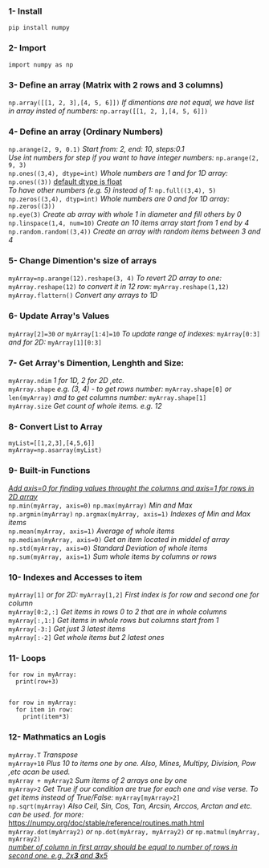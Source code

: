 ### 1- Install 
`pip install numpy`

### 2- Import
`import numpy as np`

### 3- Define an array (Matrix with 2 rows and 3 columns)
`np.array([[1, 2, 3],[4, 5, 6]])` *If dimentions are not equal, we have list in array insted of numbers:* `np.array([[1, 2, ],[4, 5, 6]])`

### 4- Define an array (Ordinary Numbers)
`np.arange(2, 9, 0.1)` *Start from: 2, end: 10, steps:0.1* <br>
*Use int numbers for step if you want to have integer numbers:* `np.arange(2, 9, 3)` <br>
`np.ones((3,4), dtype=int)` *Whole numbers are 1 and for 1D array:* `np.ones((3))` <ins>default dtype is float</ins> <br>
*To have other numbers (e.g. 5) instead of 1:* `np.full((3,4), 5)` <br>
`np.zeros((3,4), dtyp=int)` *Whole numbers are 0 and for 1D array:* `np.zeros((3))` <br>
`np.eye(3)` *Create ab array with whole 1 in diameter and fill others by 0* <br>
`np.linspace(1,4, num=10)` *Create an 10 items array start from 1 end by 4* <br>
`np.random.random((3,4))` *Create an array with random items between 3 and 4*

### 5- Change Dimention's size of arrays
`myArray=np.arange(12).reshape(3, 4)` *To revert 2D array to one:* `myArray.reshape(12)` *to convert it in 12 row:* `myArray.reshape(1,12)` <br>
`myArray.flattern()` *Convert any arrays to 1D*

### 6- Update Array's Values
`myArray[2]=30` *or* `myArray[1:4]=10` *To update range of indexes:* `myArray[0:3]` *and for 2D:* `myArray[1][0:3]`

### 7- Get Array's Dimention, Lenghth and Size:
`myArray.ndim` *1 for 1D, 2 for 2D ,etc.* <br>
`myArray.shape` *e.g. (3, 4) - to get rows number:* `myArray.shape[0]` *or* `len(myArray)` *and to get columns number:* `myArray.shape[1]` <br>
`myArray.size` *Get count of whole items. e.g. 12*

### 8- Convert List to Array
```
myList=[[1,2,3],[4,5,6]]
myArray=np.asarray(myList)
```

### 9- Built-in Functions
<ins>*Add axis=0 for finding values throught the columns and axis=1 for rows in 2D array*</ins> <br>
`np.min(myArray, axis=0)` `np.max(myArray)` *Min and Max* <br>
`np.argmin(myArray)` `np.argmax(myArray, axis=1)` *Indexes of Min and Max items* <br>
`np.mean(myArray, axis=1)` *Average of whole items* <br>
`np.median(myArray, axis=0)` *Get an item located in middel of array* <br>
`np.std(myArray, axis=0)` *Standard Deviation of whole items* <br>
`np.sum(myArray, axis=1)` *Sum whole items by columns or rows*

### 10- Indexes and Accesses to item
`myArray[1]` *or for 2D:* `myArray[1,2]` *First index is for row and second one for column* <br>
`myArray[0:2,:]` *Get items in rows 0 to 2 that are in whole columns* <br>
`myArray[:,1:]` *Get items in whole rows but columns start from 1* <br>
`myArray[-3:]` *Get just 3 latest items* <br>
`myArray[:-2]` *Get whole items but 2 latest ones*

### 11- Loops
```
for row in myArray:
  print(row+3)


for row in myArray:
  for item in row:
    print(item*3)
```

### 12- Mathmatics an Logis
`myArray.T` *Transpose* <br>
`myArray+10` *Plus 10 to items one by one. Also, Mines, Multipy, Division, Pow ,etc acan be used.* <br>
`myArray + myArray2` *Sum items of 2 arrays one by one* <br>
`myArray>2` *Get True if our condition are true for each one and vise verse. To get items instead of True/False:* `myArray[myArray>2]` <br>
`np.sqrt(myArray)` *Also Ceil, Sin, Cos, Tan, Arcsin, Arccos, Arctan and etc. can be used. for more:* https://numpy.org/doc/stable/reference/routines.math.html <br>
`myArray.dot(myArray2)` *or* `np.dot(myArray, myArray2)` *or* `np.matmul(myArray, myArray2)` <br>
<ins>*number of column in first array should be equal to number of rows in second one. e.g. 2x**3**  and  **3**x5*</ins>



